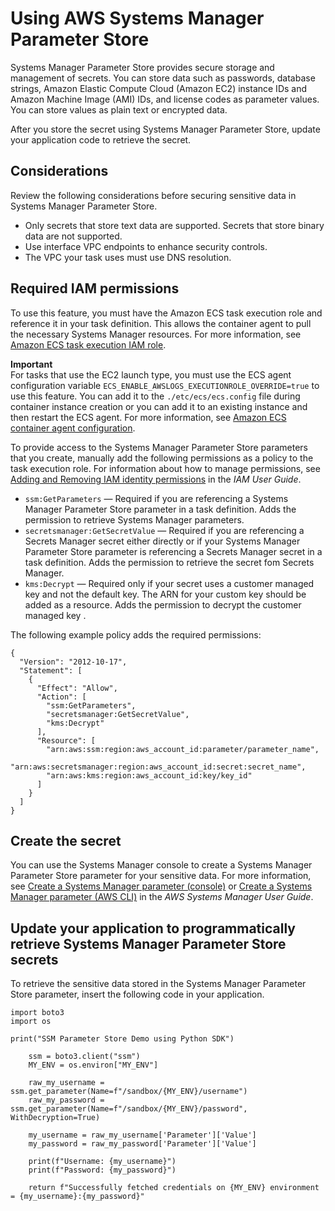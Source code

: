 # Using AWS Systems Manager Parameter Store<a name="secrets-app-ssm-paramstore"></a>

Systems Manager Parameter Store provides secure storage and management of secrets\. You can store data such as passwords, database strings, Amazon Elastic Compute Cloud \(Amazon EC2\) instance IDs and Amazon Machine Image \(AMI\) IDs, and license codes as parameter values\. You can store values as plain text or encrypted data\.

After you store the secret using Systems Manager Parameter Store, update your application code to retrieve the secret\.

## Considerations<a name="secrets-app-ssm-paramstore-considerations"></a>

Review the following considerations before securing sensitive data in Systems Manager Parameter Store\.
+ Only secrets that store text data are supported\. Secrets that store binary data are not supported\.
+ Use interface VPC endpoints to enhance security controls\.
+ The VPC your task uses must use DNS resolution\.

## Required IAM permissions<a name="secrets-app-ssm-paramstore-iam"></a>

To use this feature, you must have the Amazon ECS task execution role and reference it in your task definition\. This allows the container agent to pull the necessary Systems Manager resources\. For more information, see [Amazon ECS task execution IAM role](task_execution_IAM_role.md)\.

**Important**  
For tasks that use the EC2 launch type, you must use the ECS agent configuration variable `ECS_ENABLE_AWSLOGS_EXECUTIONROLE_OVERRIDE=true` to use this feature\. You can add it to the `./etc/ecs/ecs.config` file during container instance creation or you can add it to an existing instance and then restart the ECS agent\. For more information, see [Amazon ECS container agent configuration](ecs-agent-config.md)\.

To provide access to the Systems Manager Parameter Store parameters that you create, manually add the following permissions as a policy to the task execution role\. For information about how to manage permissions, see [Adding and Removing IAM identity permissions](https://docs.aws.amazon.com/IAM/latest/UserGuide/access_policies_manage-attach-detach.html) in the *IAM User Guide*\.
+ `ssm:GetParameters` — Required if you are referencing a Systems Manager Parameter Store parameter in a task definition\. Adds the permission to retrieve Systems Manager parameters\.
+ `secretsmanager:GetSecretValue` — Required if you are referencing a Secrets Manager secret either directly or if your Systems Manager Parameter Store parameter is referencing a Secrets Manager secret in a task definition\. Adds the permission to retrieve the secret fom Secrets Manager\.
+ `kms:Decrypt` — Required only if your secret uses a customer managed key and not the default key\. The ARN for your custom key should be added as a resource\. Adds the permission to decrypt the customer managed key \.

The following example policy adds the required permissions:

```
{
  "Version": "2012-10-17",
  "Statement": [
    {
      "Effect": "Allow",
      "Action": [
        "ssm:GetParameters",
        "secretsmanager:GetSecretValue",
        "kms:Decrypt"
      ],
      "Resource": [
        "arn:aws:ssm:region:aws_account_id:parameter/parameter_name",
        "arn:aws:secretsmanager:region:aws_account_id:secret:secret_name",
        "arn:aws:kms:region:aws_account_id:key/key_id"
      ]
    }
  ]
}
```

## Create the secret<a name="secrets-app-ssm-paramstore-create-secret"></a>

You can use the Systems Manager console to create a Systems Manager Parameter Store parameter for your sensitive data\. For more information, see [Create a Systems Manager parameter \(console\)](https://docs.aws.amazon.com/systems-manager/latest/userguide/parameter-create-console.html) or [Create a Systems Manager parameter \(AWS CLI\)](https://docs.aws.amazon.com/systems-manager/latest/userguide/param-create-cli.html) in the *AWS Systems Manager User Guide*\.

## Update your application to programmatically retrieve Systems Manager Parameter Store secrets<a name="secrets-app-ssm-paramstore-update-app"></a>

To retrieve the sensitive data stored in the Systems Manager Parameter Store parameter, insert the following code in your application\.

```
import boto3
import os

print("SSM Parameter Store Demo using Python SDK")

    ssm = boto3.client("ssm")
    MY_ENV = os.environ["MY_ENV"]
    
    raw_my_username = ssm.get_parameter(Name=f"/sandbox/{MY_ENV}/username")
    raw_my_password = ssm.get_parameter(Name=f"/sandbox/{MY_ENV}/password", WithDecryption=True)
    
    my_username = raw_my_username['Parameter']['Value']
    my_password = raw_my_password['Parameter']['Value']
    
    print(f"Username: {my_username}")
    print(f"Password: {my_password}")
    
    return f"Successfully fetched credentials on {MY_ENV} environment = {my_username}:{my_password}"
```